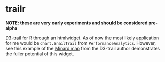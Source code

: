 # trailr

**NOTE:  these are very early experiments and should be considered pre-alpha**

[D3-trail](https://github.com/bmschmidt/D3-trail) for R through an htmlwidget.  As of now the most likely application for me would be `chart.SnailTrail` from `PerformanceAnalytics`.  However, see this example of the [Minard map](http://benschmidt.org/D3-trail/minard.html) from the D3-trail author demonstrates the fuller potential of this widget.
